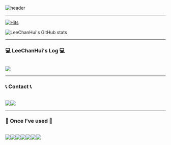 ![header](https://capsule-render.vercel.app/api?color=gradient&customColorList=0,0,0,0&type=transparent&text=LeeChanHui&fontSize=35)


-----------------------------------------------------------

[![Hits](https://hits.seeyoufarm.com/api/count/incr/badge.svg?url=https%3A%2F%2Fgithub.com%2Fgreenday1234&count_bg=%23F7B36A&title_bg=%23555555&icon=github.svg&icon_color=%23E7E7E7&title=GitHub&edge_flat=false)](https://hits.seeyoufarm.com)

![LeeChanHui's GitHub stats](https://github-readme-stats-kappa-six-17.vercel.app/api?username=greenday1234&&show_icons=true&theme=transparent)


---------------------

### 💻 LeeChanHui's Log 💻
<br>
 <a href="https://www.notion.so/ec7ca94d79a64f0d95e6f6ae72e06682">
      <img src="https://img.shields.io/badge/Notion-000000?style=for-the-badge&logo=Notion&logoColor=white">
</a>

-------------------

### 📞 Contact 📞
<br>
<div style="display:flex; flex-direction:row;">
    <a href="https://www.instagram.com/leechanhui/">
        <img src="https://img.shields.io/badge/Instagram-E4405F?style=for-the-badge&logo=Instagram&logoColor=white"> 
    </a>
    <a href="mailto:ing3616062@naver.com">
        <img src="https://img.shields.io/badge/Naver-03C75A?style=for-the-badge&logo=Naver&logoColor=white"> 
    </a>
</div>

---------------------

### 🔨 Once I've used 🔨
<br>

<div style="display:flex; flex-direction:row;">
    <img src="https://img.shields.io/badge/Java-007396?style=for-the-badge&logo=Java&logoColor=white"> 
     <img src="https://img.shields.io/badge/Spring-6DB33F?style=for-the-badge&logo=spring&logoColor=white"> 
    <img src="https://img.shields.io/badge/Spring Boot-6DB33F?style=for-the-badge&logo=spring boot&logoColor=white"> 
    <img src="https://img.shields.io/badge/mysql-4479A1?style=for-the-badge&logo=mysql&logoColor=white"> 
    <img src="https://img.shields.io/badge/python-3776AB?style=for-the-badge&logo=python&logoColor=white"> 
    <img src="https://img.shields.io/badge/C-A8B9C?style=for-the-badge&logo=c&logoColor=white"> 
    <img src="https://img.shields.io/badge/C++-00599C?style=for-the-badge&logo=cplusplus&logoColor=white"> 
</div>
